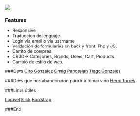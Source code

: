 ![](https://i.imgur.com/SPJfedm.jpg)
### Features

- Responsive
- Traduccion de lenguaje
- Login via email o via username
- Validación de formularios en back y front. Php y JS.
- Carrito de compras
- CRUD-> Categories, Brands, Users, Cart, Products
- Cambio de estilo de web.


###Devs
[Ciro Gonzalez](https://github.com/CiroGg "Ciro Gonzalez")
[Onnig Panossian](https://github.com/OnnigPano "Onnig Panossian")
[Tiago Gonzalez](https://github.com/Tiagoman "Tiago Gonzalez")

###Devs que nos abandonaron para ir a tomar vino
[Herni Torres](https://github.com/hernitorres "Herni Torres")



###Links útiles

[Laravel](https://laravel.com "Laravel")
[Slick](https://kenwheeler.github.io/slick/ "Slick")
[Bootstrap](https://getbootstrap.com "Bootstrap")



###End

